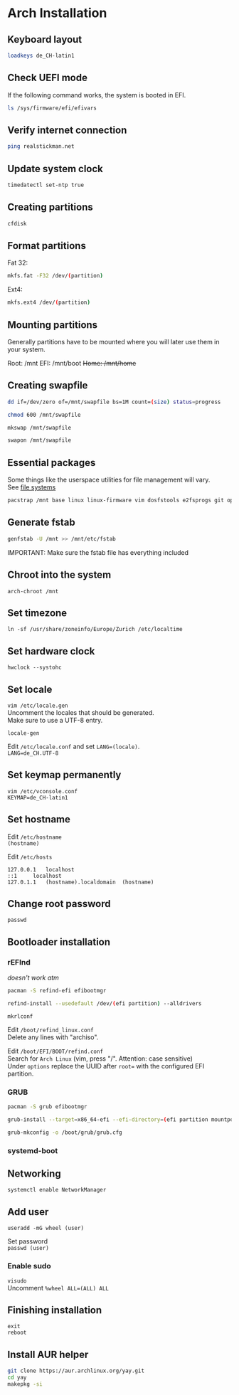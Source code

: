 # Arch Installation

## Keyboard layout
```bash
loadkeys de_CH-latin1
```

## Check UEFI mode
If the following command works, the system is booted in EFI.  
```bash
ls /sys/firmware/efi/efivars
```

## Verify internet connection
```bash
ping realstickman.net
```

## Update system clock
```bash
timedatectl set-ntp true
```

## Creating partitions
```bash
cfdisk
```

## Format partitions
Fat 32:  
```bash
mkfs.fat -F32 /dev/(partition)
```

Ext4:  
```bash
mkfs.ext4 /dev/(partition)
```

## Mounting partitions
Generally partitions have to be mounted where you will later use them in your system.  

Root: /mnt
EFI: /mnt/boot
~~Home: /mnt/home~~

## Creating swapfile
```bash
dd if=/dev/zero of=/mnt/swapfile bs=1M count=(size) status=progress
```

```bash
chmod 600 /mnt/swapfile
```

```bash
mkswap /mnt/swapfile
```

```bash
swapon /mnt/swapfile
```

## Essential packages
Some things like the userspace utilities for file management will vary.  
See [file systems](https://wiki.archlinux.org/index.php/File_systems#Types_of_file_systems)  
```bash
pacstrap /mnt base linux linux-firmware vim dosfstools e2fsprogs git openssh networkmanager network-manager-applet dialog mtools base-devel linux-headers 
```

## Generate fstab
```bash
genfstab -U /mnt >> /mnt/etc/fstab
```
IMPORTANT: Make sure the fstab file has everything included  

## Chroot into the system
`arch-chroot /mnt`  

## Set timezone
`ln -sf /usr/share/zoneinfo/Europe/Zurich /etc/localtime`  

## Set hardware clock
`hwclock --systohc`  

## Set locale
`vim /etc/locale.gen`  
Uncomment the locales that should be generated.  
Make sure to use a UTF-8 entry.  

`locale-gen`  

Edit `/etc/locale.conf` and set `LANG=(locale)`.  
`LANG=de_CH.UTF-8`  

## Set keymap permanently
`vim /etc/vconsole.conf`  
`KEYMAP=de_CH-latin1`  

## Set hostname
Edit `/etc/hostname`  
`(hostname)`  

Edit `/etc/hosts`  
```
127.0.0.1	localhost
::1		localhost
127.0.1.1	(hostname).localdomain	(hostname)
```

## Change root password
`passwd`  

## Bootloader installation

### rEFInd
*doesn't work atm*  
```bash
pacman -S refind-efi efibootmgr 
```

```bash
refind-install --usedefault /dev/(efi partition) --alldrivers
```

`mkrlconf`  

Edit `/boot/refind_linux.conf`  
Delete any lines with "archiso".  

Edit `/boot/EFI/BOOT/refind.conf`  
Search for `Arch Linux` (vim, press "/". Attention: case sensitive)  
Under `options` replace the UUID after `root=` with the configured EFI partition.  

### GRUB
```bash
pacman -S grub efibootmgr 
```

```bash
grub-install --target=x86_64-efi --efi-directory=(efi partition mountpoint) --bootloader-id=GRUB
```

```bash
grub-mkconfig -o /boot/grub/grub.cfg
```

### systemd-boot

## Networking
`systemctl enable NetworkManager`  

## Add user
`useradd -mG wheel (user)`  

Set password  
`passwd (user)`  

### Enable sudo
`visudo`  
Uncomment `%wheel ALL=(ALL) ALL`  

## Finishing installation
`exit`  
`reboot`  

## Install AUR helper
```bash
git clone https://aur.archlinux.org/yay.git
cd yay
makepkg -si
```



